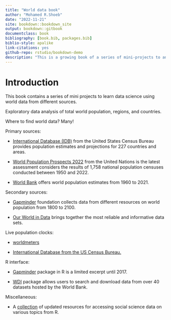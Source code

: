 ```yaml
--- 
title: "World data book"
author: "Mohamed R.Shoeb"
date: "2022-11-21"
site: bookdown::bookdown_site
output: bookdown::gitbook
documentclass: book
bibliography: [book.bib, packages.bib]
biblio-style: apalike
link-citations: yes
github-repo: rstudio/bookdown-demo
description: "This is a growing book of a series of mini-projects to analayze world data . The goal of this book is to build familiarity with data science tools at different levels."
---
```


# Introduction

This book contains a series of mini projects to learn data science using world data from different sources.


Exploratory data analysis of total world population, regions, and countries.

Where to find world data? Many!

Primary sources:

-   [International Database (IDB)](https://www.census.gov/data-tools/demo/idb/#/country?COUNTRY_YEAR=2022&COUNTRY_YR_ANIM=2022) from the United States Census Bureau provides population estimates and projections for 227 countries and areas.

-   [World Population Prospects 2022](https://population.un.org/wpp/) from the United Nations is the latest assessment considers the results of 1,758 national population censuses conducted between 1950 and 2022.

-   [World Bank](https://data.worldbank.org/indicator/SP.POP.TOTL) offers world population estimates from 1960 to 2021.

Secondary sources:

-   [Gapminder](https://www.gapminder.org/data/documentation/gd003/) foundation collects data from different resources on world population from 1800 to 2100.

-   [Our World in Data](https://ourworldindata.org/world-population-growth) brings together the most reliable and informative data sets.

Live population clocks:

-   [worldmeters](https://www.worldometers.info/world-population/)

-   [International Database from the US Census Bureau.](https://www.census.gov/popclock/world/)

R interface:

-   [Gapminder](#https://rdrr.io/cran/gapminder/) package in R is a limited excerpt until 2017.

-   [WDI](https://github.com/vincentarelbundock/WDI) package allows users to search and download data from over 40 datasets hosted by the World Bank.

Miscellaneous:

-   A [collection](https://cengel.github.io/gearup2016/SULdataAccess.html) of updated resources for accessing social science data on various topics from R.
